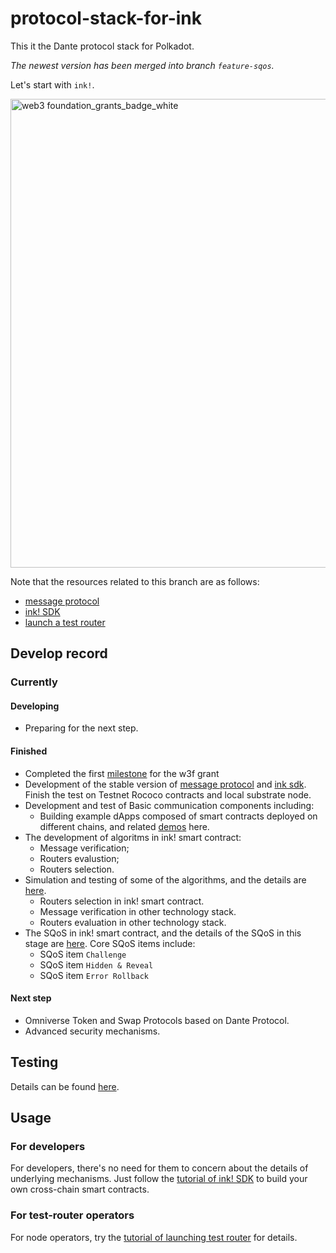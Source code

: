 # protocol-stack-for-ink

This it the Dante protocol stack for Polkadot.

*The newest version has been merged into branch `feature-sqos`.*

Let's start with `ink!`. 

<img width="750" alt="web3 foundation_grants_badge_white" src="https://user-images.githubusercontent.com/83746881/187577457-ecf950c6-dfbf-4169-be2f-f03efbf2b674.png">

Note that the resources related to this branch are as follows:
* [message protocol](https://github.com/dantenetwork/message-ink/tree/v0.2.0)
* [ink! SDK](https://github.com/dantenetwork/ink-sdk/tree/feature-sqos)
* [launch a test router](https://github.com/dantenetwork/ink-test-router)

## Develop record
### Currently
#### Developing
* Preparing for the next step.

#### Finished
* Completed the first [milestone](https://github.com/w3f/Grants-Program/blob/master/applications/Dante_Network.md#milestone-1--service-expression-layer--message-verification--router-credibility-evaluation-algorithms-basic-off-chain-routers-basic-sdk) for the w3f grant
* Development of the stable version of [message protocol](https://github.com/dantenetwork/message-ink/tree/v0.2.0) and [ink sdk](https://github.com/dantenetwork/ink-sdk/tree/feature-sqos). Finish the test on Testnet Rococo contracts and local substrate node.
* Development and test of Basic communication components including:
    * Building example dApps composed of smart contracts deployed on different chains, and related [demos](https://github.com/dantenetwork/cross-chain-demo/tree/flow-rinkeby) here.
* The development of algoritms in ink! smart contract:
    * Message verification;
    * Routers evalustion;
    * Routers selection.
* Simulation and testing of some of the algorithms, and the details are [here](https://github.com/w3f/Grants-Program/blob/master/applications/Dante_Network.md#milestone-1--service-expression-layer--message-verification--router-credibility-evaluation-algorithms-basic-off-chain-routers-basic-sdk).
    * Routers selection in ink! smart contract.
    * Message verification in other technology stack.
    * Routers evaluation in other technology stack.
* The SQoS in ink! smart contract, and the details of the SQoS in this stage are [here](https://github.com/w3f/Grants-Program/blob/master/applications/Dante_Network.md#milestone-2--parallel-router-scheduling-algorithms-sqos-off-chain-routers-sdk-testnet). Core SQoS items include: 
    * SQoS item `Challenge`
    * SQoS item `Hidden & Reveal`
    * SQoS item `Error Rollback`


#### Next step
* Omniverse Token and Swap Protocols based on Dante Protocol.
* Advanced security mechanisms.

## Testing
Details can be found [here](./test/README.md).

## Usage
### For developers
For developers, there's no need for them to concern about the details of underlying mechanisms. Just follow the [tutorial of ink! SDK](https://github.com/dantenetwork/ink-sdk/tree/feature-sqos) to build your own cross-chain smart contracts.

### For test-router operators
For node operators, try the [tutorial of launching test router](https://github.com/dantenetwork/ink-test-router) for details.